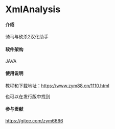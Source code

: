 # XmlAnalysis

#### 介绍
骑马与砍杀2汉化助手

#### 软件架构
JAVA

#### 使用说明

教程和下载地址：https://www.zym88.cn/1110.html

也可以在发行版中找到

#### 参与贡献

https://gitee.com/zym6666
